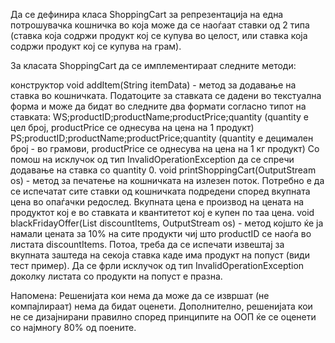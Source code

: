 Да се дефинира класа ShoppingCart за репрезентација на една потрошувачка кошничка во која може да се наоѓаат ставки од 2 типа (ставка која содржи продукт кој се купува во целост, или ставка која содржи продукт кој се купува на грам).

За класата ShoppingCart да се имплементираат следните методи:

конструктор
void addItem(String itemData) - метод за додавање на ставка во кошничката. Податоците за ставката се дадени во текстуална форма и може да бидат во следните два формати согласно типот на ставката:
WS;productID;productName;productPrice;quantity (quantity е цел број, productPrice се однесува на цена на 1 продукт)
PS;productID;productName;productPrice;quantity (quantity е децимален број - во грамови, productPrice се однесува на цена на 1 кг продукт)
Со помош на исклучок од тип InvalidOperationException да се спречи додавање на ставка со quantity 0.
void printShoppingCart(OutputStream os) - метод за печатење на кошничката на излезен поток. Потребно е да се испечатат сите ставки од кошничката подредени според вкупната цена во опаѓачки редослед. Вкупната цена е производ на цената на продуктот кој е во ставката и квантитетот кој е купен по таа цена.
void blackFridayOffer(List<Integer> discountItems, OutputStream os) - метод којшто ќе ја намали цената за 10% на сите продукти чиј што productID се наоѓа во листата discountItems. Потоа, треба да се испечати извештај за вкупната заштеда на секоја ставка каде има продукт на попуст (види тест пример). Да се фрли исклучок од тип InvalidOperationException доколку листата  со продукти на попуст е празна.


Напомена: Решенијата кои нема да може да се извршат (не компајлираат) нема да бидат оценети. Дополнително, решенијата кои не се дизајнирани правилно според принципите на ООП ќе се оценети со најмногу 80% од поените.